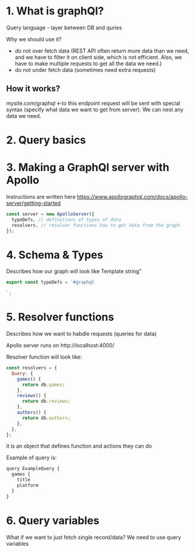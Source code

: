 # 1. What is graphQl?

Query language - layer between DB and quries

Why we should use it?

- do not over fetch data (REST API often return more data than we need, and we have to filter it on client side, which is not efficient. Also, we have to make multiple requests to get all the data we need.)
- do not under fetch data (sometimes need extra requests)

## How it works?

mysite.com/graphql <-to this endpoint request will be sent with special syntax (specify what data we want to get from server). We can nest any data we need.

# 2. Query basics

# 3. Making a GraphQl server with Apollo

Instructions are written here https://www.apollographql.com/docs/apollo-server/getting-started

```ts
const server = new ApolloServer({
  typeDefs, // definitions of types of data
  resolvers, // resolver functions how to get data from the graph
});
```

# 4. Schema & Types

Describes how our graph will look like
Template string"

```ts
export const typeDefs = `#graphql

`;
```

# 5. Resolver functions

Describes how we want to habdle requests (queries for data)

Apollo server runs on http://localhost:4000/

Resolver function will look like:

```js
const resolvers = {
  Query: {
    games() {
      return db.games;
    },
    reviews() {
      return db.reviews;
    },
    authors() {
      return db.authors;
    },
  },
};
```

it is an object that defines function and actions they can do

Example of query is:

```js
query ExampleQuery {
  games {
    title
    platform
  }
}
```

# 6. Query variables

What if we want to just fetch single record/data?
We need to use query variables
